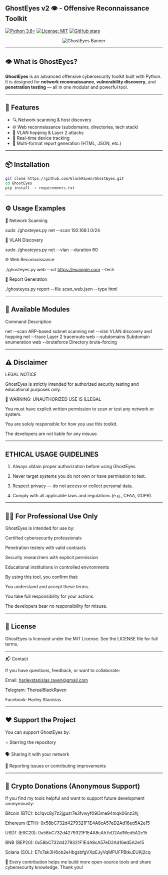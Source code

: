 ## GhostEyes v2 👁️ - Offensive Reconnaissance Toolkit

[![Python 3.8+](https://img.shields.io/badge/python-3.8+-blue.svg)](https://www.python.org/downloads/)
[![License: MIT](https://img.shields.io/badge/License-MIT-yellow.svg)](https://opensource.org/licenses/MIT)
[![GitHub stars](https://img.shields.io/github/stars/6lackRaven/GhostEyes?style=social)](https://github.com/6lackRaven/GhostEyes)

<p align="center">
  <img src="https:private-user-images.githubusercontent.com/202351661/469445619-d59c7e15-68e7-4b9b-9077-0dc9b0bce7d7.png?jwt=eyJhbGciOiJIUzI1NiIsInR5cCI6IkpXVCJ9.eyJpc3MiOiJnaXRodWIuY29tIiwiYXVkIjoicmF3LmdpdGh1YnVzZXJjb250ZW50LmNvbSIsImtleSI6ImtleTUiLCJleHAiOjE3NTMzMzE4NTksIm5iZiI6MTc1MzMzMTU1OSwicGF0aCI6Ii8yMDIzNTE2NjEvNDY5NDQ1NjE5LWQ1OWM3ZTE1LTY4ZTctNGI5Yi05MDc3LTBkYzliMGJjZTdkNy5wbmc_WC1BbXotQWxnb3JpdGhtPUFXUzQtSE1BQy1TSEEyNTYmWC1BbXotQ3JlZGVudGlhbD1BS0lBVkNPRFlMU0E1M1BRSzRaQSUyRjIwMjUwNzI0JTJGdXMtZWFzdC0xJTJGczMlMkZhd3M0X3JlcXVlc3QmWC1BbXotRGF0ZT0yMDI1MDcyNFQwNDMyMzlaJlgtQW16LUV4cGlyZXM9MzAwJlgtQW16LVNpZ25hdHVyZT05NDMwYmRlYzI4MzI1MTA0MTkwOWY4MGQ3NTFkMTQwNzcwNzFmNDhmOWI0OWM4OWMyM2Q5ZTU4MjQ5MTU0OWUxJlgtQW16LVNpZ25lZEhlYWRlcnM9aG9zdCJ9.15qm8jNpJypDPy3bSB4tFKwPgG03feAXWnqdPtiotvk" alt="GhostEyes Banner" />
</p>

---

## 👁️ What is GhostEyes?

**GhostEyes** is an advanced offensive cybersecurity toolkit built with Python.  
It is designed for **network reconnaissance**, **vulnerability discovery**, and **penetration testing** — all in one modular and powerful tool.

---

## 🚀 Features

- 🔍 Network scanning & host discovery  
- 🌐 Web reconnaissance (subdomains, directories, tech stack)  
- 🔁 VLAN hopping & Layer 2 attacks  
- 📡 Real-time device tracking  
- 📑 Multi-format report generation (HTML, JSON, etc.)

---

## 📦 Installation

```bash
git clone https://github.com/6lackRaven/GhostEyes.git
cd GhostEyes
pip install -r requirements.txt
```


---

## ⚙️ Usage Examples

🔗 Network Scanning

sudo ./ghosteyes.py net --scan 192.168.1.0/24

🧠 VLAN Discovery

sudo ./ghosteyes.py net --vlan --duration 60

🌐 Web Reconnaissance

./ghosteyes.py web --url https://example.com --tech

📝 Report Generation

./ghosteyes.py report --file scan_web.json --type html


---

## 🧩 Available Modules

Command	Description

net --scan	ARP-based subnet scanning
net --vlan	VLAN discovery and hopping
net --trace	Layer 2 traceroute
web --subdomains	Subdomain enumeration
web --bruteforce	Directory brute-forcing



---

## ⚠️ Disclaimer

LEGAL NOTICE

GhostEyes is strictly intended for authorized security testing and educational purposes only.

🚨 WARNING: UNAUTHORIZED USE IS ILLEGAL

You must have explicit written permission to scan or test any network or system.

You are solely responsible for how you use this toolkit.

The developers are not liable for any misuse.



---

## ETHICAL USAGE GUIDELINES

1. Always obtain proper authorization before using GhostEyes.


2. Never target systems you do not own or have permission to test.


3. Respect privacy — do not access or collect personal data.


4. Comply with all applicable laws and regulations (e.g., CFAA, GDPR).




---

## 👨‍💻 For Professional Use Only

GhostEyes is intended for use by:

Certified cybersecurity professionals

Penetration testers with valid contracts

Security researchers with explicit permission

Educational institutions in controlled environments


By using this tool, you confirm that:

You understand and accept these terms.

You take full responsibility for your actions.

The developers bear no responsibility for misuse.



---

## 📜 License

GhostEyes is licensed under the MIT License.
See the LICENSE file for full terms.


---

📬 Contact

If you have questions, feedback, or want to collaborate:

Email: harleystanislas.raven@gmail.com

Telegram: Thereal6lackRaven

Facebook: Harley Stanislas



---

## ❤️ Support the Project

You can support GhostEyes by:

⭐️ Starring the repository

🗣️ Sharing it with your network

🐛 Reporting issues or contributing improvements



---

## 💸 Crypto Donations (Anonymous Support)

If you find my tools helpful and want to support future development anonymously:

Bitcoin (BTC): bc1qvc8y7z2jguzr7e3fvwyf09l3me94mqk06nz3hj

Ethereum (ETH): 0x58bC732d4279321F1E4A8cA57eD2Ad16ed5A2e15

USDT (ERC20): 0x58bC732d4279321F1E4A8cA57eD2Ad16ed5A2e15

BNB (BEP20): 0x58bC732d4279321F1E4A8cA57eD2Ad16ed5A2e15

Solana (SOL): E7x7ak3H6ob2eHbgsbfgVXpEJyVqMPUFPBtkuEUKj2cq


🙏 Every contribution helps me build more open-source tools and share cybersecurity knowledge. Thank you!
